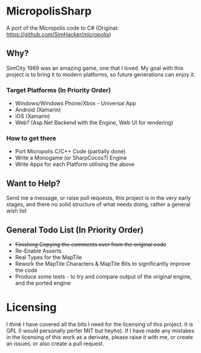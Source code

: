 # MicropolisSharp

A port of the Micropolis code to C# (Original: https://github.com/SimHacker/micropolis)

## Why?

SimCity 1989 was an amazing game, one that I loved. My goal with this project is to bring it to modern platforms, so future generations can enjoy it.

### Target Platforms (In Priority Order)
* Windows/Windows Phone/Xbox - Universal App
* Android (Xamarin)
* iOS (Xamarin)
* Web? (Asp.Net Backend with the Engine, Web UI for rendering)

### How to get there

* Port Micropolis C/C++ Code (partially done)
* Write a Monogame (or SharpCocos?) Engine
* Write Apps for each Platform utilising the above

## Want to Help? 

Send me a message, or raise pull requests, this project is in the very early stages, and there no solid structure of what needs doing, rather a general wish list

## General Todo List (In Priority Order)

* ~~Finishing Copying the comments over from the original code~~
* Re-Enable Asserts
* Real Types for the MapTile
* Rework the MapTile Characters & MapTile Bits to significantly improve the code
* Produce some tests - to try and compare output of the original engine, and the ported engine
 
# Licensing

I *think* I have covered all the bits I need for the licensing of this project. It is GPL (I would personally perfer MIT but heyho). If I have made any mistakes in the licensing of this work as a derivate, please raise it with me, or create an issues, or also create a pull request. 

